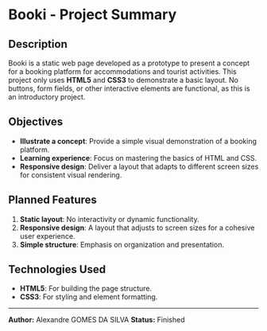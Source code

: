 # Booki - Project Summary

## Description
Booki is a static web page developed as a prototype to present a concept for a booking platform for accommodations and tourist activities. This project only uses **HTML5** and **CSS3** to demonstrate a basic layout. No buttons, form fields, or other interactive elements are functional, as this is an introductory project.

## Objectives
- **Illustrate a concept**: Provide a simple visual demonstration of a booking platform.
- **Learning experience**: Focus on mastering the basics of HTML and CSS.
- **Responsive design**: Deliver a layout that adapts to different screen sizes for consistent visual rendering.

## Planned Features
1. **Static layout**: No interactivity or dynamic functionality.
2. **Responsive design**: A layout that adjusts to screen sizes for a cohesive user experience.
3. **Simple structure**: Emphasis on organization and presentation.

## Technologies Used
- **HTML5**: For building the page structure.
- **CSS3**: For styling and element formatting.

---

**Author:** Alexandre GOMES DA SILVA
**Status:** Finished
